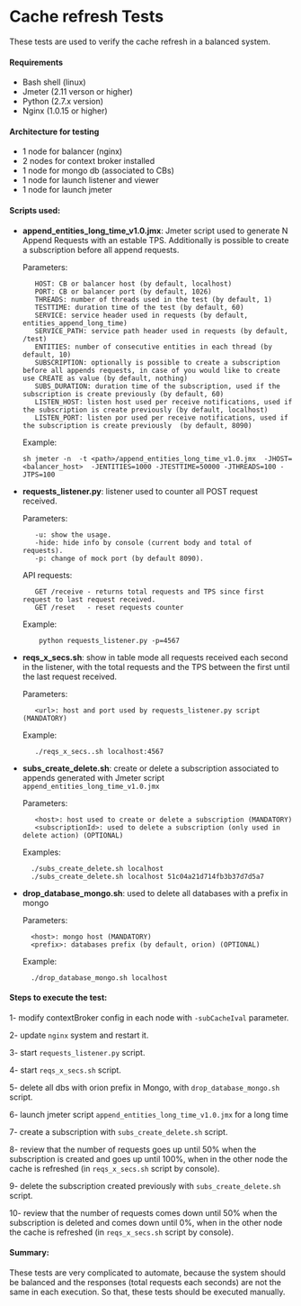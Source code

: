 # Cache refresh Tests

These tests are used to verify the cache refresh in a balanced system.


#### Requirements

- Bash shell (linux)
- Jmeter (2.11 verson or higher)
- Python (2.7.x version)
- Nginx (1.0.15 or higher)


#### Architecture for testing

- 1 node for balancer (nginx)
- 2 nodes for context broker installed
- 1 node for mongo db (associated to CBs)
- 1 node for launch listener and viewer
- 1 node for launch jmeter


#### Scripts used:

- **append_entities_long_time_v1.0.jmx**: Jmeter script used to generate N Append Requests with an estable TPS. Additionally is possible to create a subscription before all append requests.
     
  Parameters:
  ```
     HOST: CB or balancer host (by default, localhost)
     PORT: CB or balancer port (by default, 1026)
     THREADS: number of threads used in the test (by default, 1)
     TESTTIME: duration time of the test (by default, 60)
     SERVICE: service header used in requests (by default, entities_append_long_time)
     SERVICE_PATH: service path header used in requests (by default, /test)
     ENTITIES: number of consecutive entities in each thread (by default, 10)
     SUBSCRIPTION: optionally is possible to create a subscription before all appends requests, in case of you would like to create use CREATE as value (by default, nothing)
     SUBS_DURATION: duration time of the subscription, used if the subscription is create previously (by default, 60)
     LISTEN_HOST: listen host used per receive notifications, used if the subscription is create previously (by default, localhost)
     LISTEN_PORT: listen por used per receive notifications, used if the subscription is create previously  (by default, 8090)
  ```
  
  Example:
  ```
  sh jmeter -n  -t <path>/append_entities_long_time_v1.0.jmx  -JHOST=<balancer_host>  -JENTITIES=1000 -JTESTTIME=50000 -JTHREADS=100 -JTPS=100
  ```
 
- **requests_listener.py**: listener used to counter all POST request received.
  
  Parameters:
  ```
     -u: show the usage.                                
     -hide: hide info by console (current body and total of requests). 
     -p: change of mock port (by default 8090).
  ```              
  
  API requests:     
   ```
      GET /receive - returns total requests and TPS since first request to last request received.    
      GET /reset   - reset requests counter
  ```
  
  Example:
  ```
      python requests_listener.py -p=4567
  ```
  
- **reqs_x_secs.sh**: show in table mode all requests received each second in the listener, with the total requests and the TPS between the first until the last request received.
  
  Parameters:
  ```
     <url>: host and port used by requests_listener.py script (MANDATORY)
  ```
  
  Example:
  ```
     ./reqs_x_secs..sh localhost:4567    
  ```
  
- **subs_create_delete.sh**: create or delete a subscription associated to appends generated with Jmeter script `append_entities_long_time_v1.0.jmx`
  
  Parameters:
  ```
     <host>: host used to create or delete a subscription (MANDATORY)
     <subscriptionId>: used to delete a subscription (only used in delete action) (OPTIONAL)        
  ```
  
  Examples:
  ```
    ./subs_create_delete.sh localhost 
    ./subs_create_delete.sh localhost 51c04a21d714fb3b37d7d5a7
  ```
 
- **drop_database_mongo.sh**: used to delete all databases with a prefix in mongo
  
  Parameters:
  ```
    <host>: mongo host (MANDATORY)
    <prefix>: databases prefix (by default, orion) (OPTIONAL)
  ```
  
  Example:
  ```
    ./drop_database_mongo.sh localhost
  ```

      
#### Steps to execute the test:

 1- modify contextBroker config in each node with `-subCacheIval` parameter.
 
 2- update `nginx` system and restart it.
 
 3- start `requests_listener.py` script.
 
 4- start `reqs_x_secs.sh` script.
 
 5- delete all dbs with orion prefix in Mongo, with `drop_database_mongo.sh` script.
  
 6- launch jmeter script `append_entities_long_time_v1.0.jmx` for a long time
 
 7- create a subscription with `subs_create_delete.sh` script.
 
 8- review that the number of requests goes up until 50% when the subscription is created and goes up until 100%, when in the other node the cache is refreshed (in `reqs_x_secs.sh` script by console).
 
 9- delete the subscription created previously with `subs_create_delete.sh` script.
 
10- review that the number of requests comes down until 50% when the subscription is deleted and comes down until 0%, when in the other node the cache is refreshed (in `reqs_x_secs.sh` script by console).


#### Summary:
These tests are very complicated to automate, because the system should be balanced and the responses (total requests each seconds) are not the same in each execution. So that, these tests should be executed manually.
